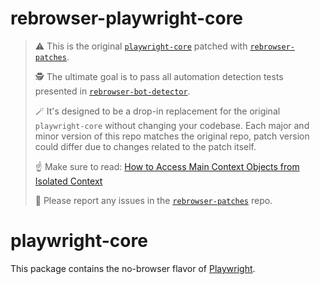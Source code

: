 # rebrowser-playwright-core
> ⚠️ This is the original [`playwright-core`](https://www.npmjs.com/package/playwright-core) patched with [`rebrowser-patches`](https://github.com/rebrowser/rebrowser-patches).
>
> 🕵️ The ultimate goal is to pass all automation detection tests presented in [`rebrowser-bot-detector`](https://github.com/rebrowser/rebrowser-bot-detector).
>
> 🪄 It's designed to be a drop-in replacement for the original `playwright-core` without changing your codebase. Each major and minor version of this repo matches the original repo, patch version could differ due to changes related to the patch itself.
>
> ☝️ Make sure to read: [How to Access Main Context Objects from Isolated Context](https://rebrowser.net/blog/how-to-access-main-context-objects-from-isolated-context-in-puppeteer-and-playwright-23741)
>
> 🐛 Please report any issues in the [`rebrowser-patches`](https://github.com/rebrowser/rebrowser-patches/issues) repo.

# playwright-core

This package contains the no-browser flavor of [Playwright](http://github.com/microsoft/playwright).

